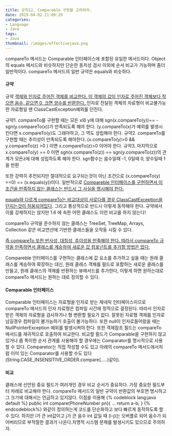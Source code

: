 ```yaml
---
title: 규칙12. Comparable 구현을 고려하라.
date: 2019-04-02 21:09:29
categories:
- Language
- Java
tags:
- Java
thumbnail: /images/effectivejava.png
---
```


compareTo 메서드는 Comparable 인터페이스에 포함된 유일한 메서드이다. Object의 equals 메서드와 비슷하지만 단순한 동치성 검사 이외에 순서 비교가 가능하며 좀더 일반적이다.
compareTo 메서드의 일반 규약은 equals와 비슷하다.

#### 규약

규약 <u>객체와 인자로 주어진 객체를 비교한다. 이 객체의 값이 인자로 주어진 객체보다 작으면 음수, 같으면 0, 크면 양수를 반환한다. </u>인자로 전달된 객체의 자료형이 비교불가능한 자료형일 땐 ClassCastException예외를 던진다.

규약1. compareTo를 구현할 때는 모든 x와 y에 대해 sgn(x.compareTo(y))== -sgn(y.compareTo(x))가 만족되도록 해야 한다. (y.compareTo(x)가 예외를 발생시킨다면 x.compareTo(y)도 그래야하고, 그 역도 성립해야 한다.
규약2. compareTo를 구현할 때는 추이성이 만족되도록 해야한다. (x.compareTo(y)>0  && y.compareTo(z) >0 ) 이면 x.compareTo(z)>0 이어야 한다.
규약3. 마지막으로 x.compareTo(y) == 0 이면 sgn(x.compareTo(z)) == sgn(y.compareTo(z))의 관계가 모든z에 대해 성립하도록 해야 한다.
sgn함수는 음수일때 -1, 0일때 0, 양수일때 1을 반환

또한 강력히 추천되지만 절대적으로 요구되는것이 아닌 조건으로 (x.compareTo(y) ==0) == (x.equals(y))이다. 일반적으로 <u>Compareble 인터페이스를 구현하면서 이 조건을 만족하지 않는 클래스는 반드시 그 사실을 명시해야 한다.</u>

<u>equals와 다르게 compareTo는 비교대상이 서로다를 경우 ClassCastException을 던지는것이 허용되어있다</u>. 그리고 통상적으로 반드시 이렇게 동작해야 한다. 규약에서 이를 강제하지는 않지만 1.6 에 속한 어떤 클래스도 이런 비교를 하지 않는다!

compareTo 규약을 준수하지 않는 클래스는 TreeSet, TreeMap, Arrays, Collection 같은 비교연산에 기반한 클래스들을 오작동 시킬 수 있다.

<u>즉 compareTo 또한 반사성, 대칭성, 추이성을 만족해야 한다. 따라서 compareTo 규약을 만족하면서 클래스를 계승하여 새로운 값 컴포넌트를 추가할 방법은 없다.</u>

Compareble 인터페이스를 구현하는 클래스에 값 요소를 추가하고 싶을 때는 원래 클래스를 계승하여 확장하는 대신, 원래 클래스 객체를 필드로 포함하는 새로운 클래스를 만들고, 원래 클래스의 객체를 반환하는 뷰메서드를 추가한다, 이렇게 하면 원하는대로 compareTo 메서드는 원하는 대로 정의할 수 있다.

#### Comparable 인터페이스
Comparable 인터페이스는 자료형을 인자로 받는 제네릭 인터페이스이므로 compareTo 메서드의 인자 자료형은 컴파일 시간에 정적으로 결정된다. 따라서 인자로 받은 객체의 자료형을 검사하거나 형 변환할 필요가 없다. 잘못된 자료형 객체를 인자로 넘길경우 컴파일이 불가능하기 호출이 불가능하다. 또한 null이 인자로들어왔을 때는 NullPointerException 예외를 발생시켜야 한다.
또한 객체참조 필드는 compareTo 메서드를 재귀적으로 호출하여 비교한다. 비교할 필드가 Comparable을 구현하지 않고 있거나 좀 특이한 순서 관계를 사용해야 할 경우에는 Comparator를 명시적으로 사용할 수 있다. Comparetor는 직접 작성할 수도 있고 아래의 compareTo 메서드에서처럼 이미 있는 Comparator를 사용할 수도 있다(String.CASE_INSENSITIVE_ORDER.compare(.....)같이).

#### 비교
클래스에 선언된 중요 필드가 여러개인 경우 비교 순서가 중요하다. 가장 중요한 필드부터 차례로 비교해야 한다.
compareTo 메서드의 일반 규약이 반환값의 부호면 명시하고 그 크기에 대해서는 언급하고 있지않다. 이점을 이용해
{% codeblock lang:java default %}
public int compare(PhoneNumber pn){
	...
	return a-b;
}
{% endcodeblock%}
와같이 정의하는게 코드를 단순화하고 보다 빠르게 동작하도록 할 수 있다.
하지만 i가 큰 int값이고 j가 큰 음수 int 값일 때 (i-j)는 오버플로 되어 음수가 되어버리므로 부적절한 결과가 나온다.치명적 시스템 문제를 발생시키도 있으므로 주의하자.
